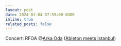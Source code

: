 ```yaml
---
layout: post
date: 2024-01-04 07:59:00-0400
inline: true
related_posts: false
---
```


Concert: RFOA @[Arka Oda](https://www.instagram.com/arkaoda/) ([Ableton meets Istanbul](https://www.instagram.com/abletonug.istanbul/))
